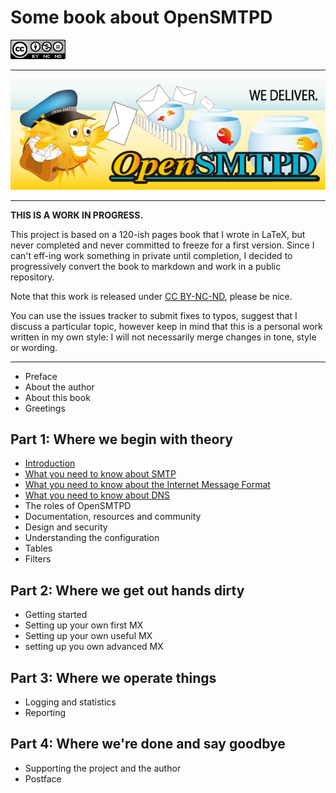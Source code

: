 # Some book about OpenSMTPD

<img src="src/images/cc-by-nc-nd-88x31.png" />

<hr />

<center>
    <img src="src/images/opensmtpd.png" />
</center>

<hr />

**THIS IS A WORK IN PROGRESS.**

This project is based on a 120-ish pages book that I wrote in LaTeX,
but never completed and  never committed to freeze for a first version.
Since I can't eff-ing work something in private until completion,
I decided to progressively convert the book to markdown and work in a public repository.

Note that this work is released under [CC BY-NC-ND](https://creativecommons.org/licenses/by-nc-nd/4.0/), please be nice.

You can use the issues tracker to submit fixes to typos,
suggest that I discuss a particular topic,
however keep in mind that this is a personal work written in my own style:
I will not necessarily merge changes in tone, style or wording.

<hr />

- Preface
- About the author
- About this book
- Greetings


## Part 1: Where we begin with theory
- [Introduction](src/chapters/1010_Introduction.md)
- [What you need to know about SMTP](src/chapters/1020_What_you_need_to_know_about_SMTP.md)
- [What you need to know about the Internet Message Format](src/chapters/1021_What_you_need_to_know_about_IMF.md)
- [What you need to know about DNS](src/chapters/1022_What_you_need_to_know_about_DNS.md)
- The roles of OpenSMTPD
- Documentation, resources and community
- Design and security
- Understanding the configuration
- Tables
- Filters


## Part 2: Where we get out hands dirty
- Getting started
- Setting up your own first MX
- Setting up your own useful MX
- setting up you own advanced MX


## Part 3: Where we operate things
- Logging and statistics
- Reporting


## Part 4: Where we're done and say goodbye
- Supporting the project and the author
- Postface